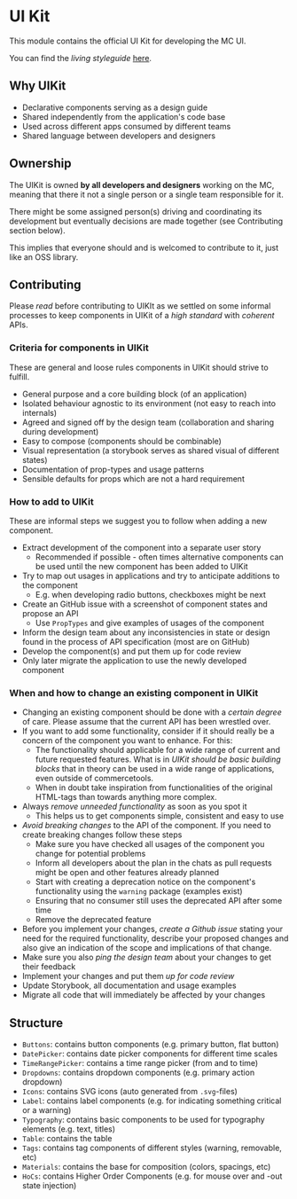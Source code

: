 # UI Kit

This module contains the official UI Kit for developing the MC UI.

You can find the _living styleguide_ [here](https://mc.escemo.com/styleguide).

## Why UIKit

* Declarative components serving as a design guide
* Shared independently from the application's code base
* Used across different apps consumed by different teams
* Shared language between developers and designers

## Ownership

The UIKit is owned **by all developers and designers** working on the MC,
meaning that there it not a single person or a single team responsible for it.

There might be some assigned person(s) driving and coordinating its development
but eventually decisions are made together (see Contributing section below).

This implies that everyone should and is welcomed to contribute to it, just like
an OSS library.

## Contributing

Please _read_ before contributing to UIKIt as we settled on some informal
processes to keep components in UIKit of a _high standard_ with _coherent_ APIs.

### Criteria for components in UIKit

These are general and loose rules components in UIKit should strive to fulfill.

* General purpose and a core building block (of an application)
* Isolated behaviour agnostic to its environment (not easy to reach into
  internals)
* Agreed and signed off by the design team (collaboration and sharing during
  development)
* Easy to compose (components should be combinable)
* Visual representation (a storybook serves as shared visual of different
  states)
* Documentation of prop-types and usage patterns
* Sensible defaults for props which are not a hard requirement

### How to add to UIKit

These are informal steps we suggest you to follow when adding a new component.

* Extract development of the component into a separate user story
  * Recommended if possible - often times alternative components can be used
    until the new component has been added to UIKit
* Try to map out usages in applications and try to anticipate additions to the
  component
  * E.g. when developing radio buttons, checkboxes might be next
* Create an GitHub issue with a screenshot of component states and propose an
  API
  * Use `PropTypes` and give examples of usages of the component
* Inform the design team about any inconsistencies in state or design found in
  the process of API specification (most are on GitHub)
* Develop the component(s) and put them up for code review
* Only later migrate the application to use the newly developed component

### When and how to change an existing component in UIKit

* Changing an existing component should be done with a _certain degree_ of care.
  Please assume that the current API has been wrestled over.
* If you want to add some functionality, consider if it should really be a
  concern of the component you want to enhance. For this:
  * The functionality should applicable for a wide range of current and future
    requested features. What is in _UIKit should be basic building blocks_ that
    in theory can be used in a wide range of applications, even outside of
    commercetools.
  * When in doubt take inspiration from functionalities of the original
    HTML-tags than towards anything more complex.
* Always _remove unneeded functionality_ as soon as you spot it
  * This helps us to get components simple, consistent and easy to use
* _Avoid breaking changes_ to the API of the component. If you need to create
  breaking changes follow these steps
  * Make sure you have checked all usages of the component you change for
    potential problems
  * Inform all developers about the plan in the chats as pull requests might be
    open and other features already planned
  * Start with creating a deprecation notice on the component's functionality
    using the `warning` package (examples exist)
  * Ensuring that no consumer still uses the deprecated API after some time
  * Remove the deprecated feature
* Before you implement your changes, _create a Github issue_ stating your need
  for the required functionality, describe your proposed changes and also give
  an indication of the scope and implications of that change.
* Make sure you also _ping the design team_ about your changes to get their
  feedback
* Implement your changes and put them _up for code review_
* Update Storybook, all documentation and usage examples
* Migrate all code that will immediately be affected by your changes

## Structure

* `Buttons`: contains button components (e.g. primary button, flat button)
* `DatePicker`: contains date picker components for different time scales
* `TimeRangePicker`: contains a time range picker (from and to time)
* `Dropdowns`: contains dropdown components (e.g. primary action dropdown)
* `Icons`: contains SVG icons (auto generated from `.svg`-files)
* `Label`: contains label components (e.g. for indicating something critical or
  a warning)
* `Typography`: contains basic components to be used for typography elements
  (e.g. text, titles)
* `Table`: contains the table
* `Tags`: contains tag components of different styles (warning, removable, etc)
* `Materials`: contains the base for composition (colors, spacings, etc)
* `HoCs`: contains Higher Order Components (e.g. for mouse over and -out state
  injection)
